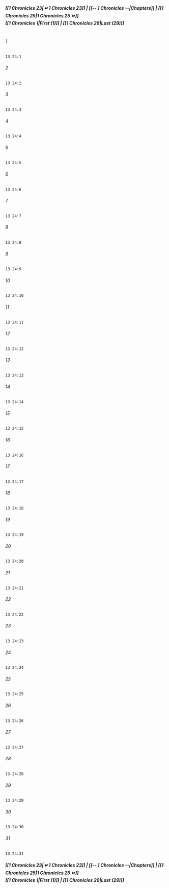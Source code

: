 
##### **[[1 Chronicles 23|⏪ 1 Chronicles 23]] | [[-- 1 Chronicles --|Chapters]] | [[1 Chronicles 25|1 Chronicles 25 ⏩]]**<br>**[[1 Chronicles 1|First (1)]] | [[1 Chronicles 29|Last (29)]]**<br><br>

###### 1
``` verse
13 24:1
```
###### 2
``` verse
13 24:2
```
###### 3
``` verse
13 24:3
```
###### 4
``` verse
13 24:4
```
###### 5
``` verse
13 24:5
```
###### 6
``` verse
13 24:6
```
###### 7
``` verse
13 24:7
```
###### 8
``` verse
13 24:8
```
###### 9
``` verse
13 24:9
```
###### 10
``` verse
13 24:10
```
###### 11
``` verse
13 24:11
```
###### 12
``` verse
13 24:12
```
###### 13
``` verse
13 24:13
```
###### 14
``` verse
13 24:14
```
###### 15
``` verse
13 24:15
```
###### 16
``` verse
13 24:16
```
###### 17
``` verse
13 24:17
```
###### 18
``` verse
13 24:18
```
###### 19
``` verse
13 24:19
```
###### 20
``` verse
13 24:20
```
###### 21
``` verse
13 24:21
```
###### 22
``` verse
13 24:22
```
###### 23
``` verse
13 24:23
```
###### 24
``` verse
13 24:24
```
###### 25
``` verse
13 24:25
```
###### 26
``` verse
13 24:26
```
###### 27
``` verse
13 24:27
```
###### 28
``` verse
13 24:28
```
###### 29
``` verse
13 24:29
```
###### 30
``` verse
13 24:30
```
###### 31
``` verse
13 24:31
```

##### **[[1 Chronicles 23|⏪ 1 Chronicles 23]] | [[-- 1 Chronicles --|Chapters]] | [[1 Chronicles 25|1 Chronicles 25 ⏩]]**<br>**[[1 Chronicles 1|First (1)]] | [[1 Chronicles 29|Last (29)]]**
